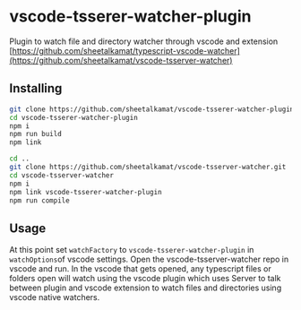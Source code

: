 # vscode-tsserer-watcher-plugin
Plugin to watch file and directory watcher through vscode and extension [https://github.com/sheetalkamat/typescript-vscode-watcher](https://github.com/sheetalkamat/vscode-tsserver-watcher)

## Installing

```bash
git clone https://github.com/sheetalkamat/vscode-tsserer-watcher-plugin.git
cd vscode-tsserer-watcher-plugin
npm i
npm run build
npm link

cd ..
git clone https://github.com/sheetalkamat/vscode-tsserver-watcher.git
cd vscode-tsserver-watcher
npm i
npm link vscode-tsserer-watcher-plugin
npm run compile
```

## Usage

At this point set `watchFactory` to `vscode-tsserer-watcher-plugin` in `watchOptions`of vscode settings.
Open the vscode-tsserver-watcher repo in vscode and run.
In the vscode that gets opened, any typescript files or folders open will watch using the vscode plugin which uses Server to talk between plugin and vscode extension to watch files and directories using vscode native watchers.
